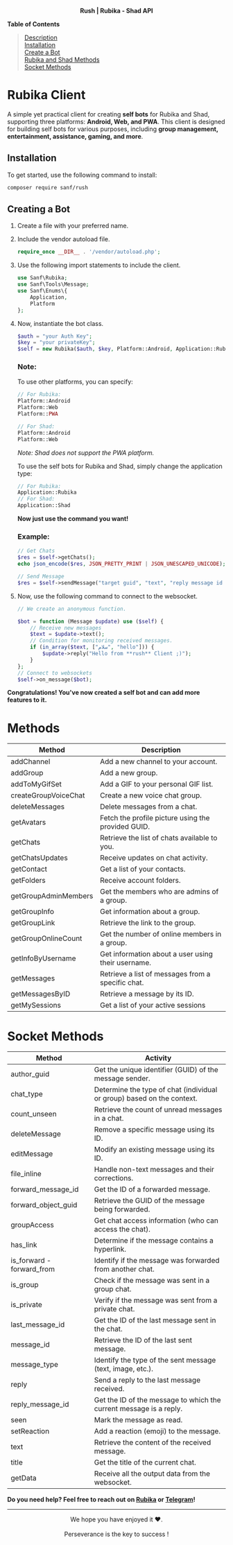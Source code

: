<p align="center"><b>Rush | Rubika - Shad API</b></p>

**Table of Contents**
>[Description](https://github.com/sanf-dev/mtest/blob/main/README.md#rubika-client)<br>
[Installation](https://github.com/sanf-dev/mtest/blob/main/README.md#installation)<br>
[Create a Bot](https://github.com/sanf-dev/mtest/blob/main/README.md#creating-a-bot)<br>
[Rubika and Shad Methods](https://github.com/sanf-dev/mtest/blob/main/README.md#methods)<br>
[Socket Methods](https://github.com/sanf-dev/mtest/blob/main/README.md#socket-methods)

# Rubika Client

A simple yet practical client for creating **self bots** for Rubika and Shad, supporting three platforms: **Android, Web, and PWA**. This client is designed for building self bots for various purposes, including **group management, entertainment, assistance, gaming, and more**.

## Installation

To get started, use the following command to install:

```bash
composer require sanf/rush
```

## Creating a Bot

1. Create a file with your preferred name.
2. Include the vendor autoload file.

   ```php
   require_once __DIR__ . '/vendor/autoload.php';
   ```

3. Use the following import statements to include the client.

   ```php
   use Sanf\Rubika;
   use Sanf\Tools\Message;
   use Sanf\Enums\{
       Application,
       Platform
   };
   ```

4. Now, instantiate the bot class.

   ```php
   $auth = "your Auth Key";
   $key = "your privateKey";
   $self = new Rubika($auth, $key, Platform::Android, Application::Rubika);
   ```

   ### Note:

   To use other platforms, you can specify:

   ```php
   // For Rubika:
   Platform::Android
   Platform::Web
   Platform::PWA

   // For Shad:
   Platform::Android
   Platform::Web
   ```

   _Note: Shad does not support the PWA platform._

   To use the self bots for Rubika and Shad, simply change the application type:

   ```php
   // For Rubika:
   Application::Rubika
   // For Shad:
   Application::Shad
   ```

   **Now just use the command you want!**

   ### Example:

   ```php
   // Get Chats
   $res = $self->getChats();
   echo json_encode($res, JSON_PRETTY_PRINT | JSON_UNESCAPED_UNICODE);

   // Send Message
   $res = $self->sendMessage("target guid", "text", "reply message id (optional, int|string)");
   ```

5. Now, use the following command to connect to the websocket.

   ```php
   // We create an anonymous function.

   $bot = function (Message $update) use ($self) {
       // Receive new messages
       $text = $update->text();
       // Condition for monitoring received messages.
       if (in_array($text, ["سلام", "hello"])) {
           $update->reply("Hello from **rush** Client ;)");
       }
   };
   // Connect to websockets
   $self->on_message($bot);
   ```

**Congratulations! You've now created a self bot and can add more features to it.**

# Methods

| Method               | Description                                        |
| -------------------- | -------------------------------------------------- |
| addChannel           | Add a new channel to your account.                 |
| addGroup             | Add a new group.                                   |
| addToMyGifSet        | Add a GIF to your personal GIF list.               |
| createGroupVoiceChat | Create a new voice chat group.                     |
| deleteMessages       | Delete messages from a chat.                       |
| getAvatars           | Fetch the profile picture using the provided GUID. |
| getChats             | Retrieve the list of chats available to you.       |
| getChatsUpdates      | Receive updates on chat activity.                  |
| getContact           | Get a list of your contacts.                       |
| getFolders           | Receive account folders.                           |
| getGroupAdminMembers | Get the members who are admins of a group.         |
| getGroupInfo         | Get information about a group.                     |
| getGroupLink         | Retrieve the link to the group.                    |
| getGroupOnlineCount  | Get the number of online members in a group.       |
| getInfoByUsername    | Get information about a user using their username. |
| getMessages          | Retrieve a list of messages from a specific chat.  |
| getMessagesByID      | Retrieve a message by its ID.                      |
| getMySessions        | Get a list of your active sessions                 |

# Socket Methods

| Method                    | Activity                                                               |
| ------------------------- | ---------------------------------------------------------------------- |
| author_guid               | Get the unique identifier (GUID) of the message sender.                |
| chat_type                 | Determine the type of chat (individual or group) based on the context. |
| count_unseen              | Retrieve the count of unread messages in a chat.                       |
| deleteMessage             | Remove a specific message using its ID.                                |
| editMessage               | Modify an existing message using its ID.                               |
| file_inline               | Handle non-text messages and their corrections.                        |
| forward_message_id        | Get the ID of a forwarded message.                                     |
| forward_object_guid       | Retrieve the GUID of the message being forwarded.                      |
| groupAccess               | Get chat access information (who can access the chat).                 |
| has_link                  | Determine if the message contains a hyperlink.                         |
| is_forward - forward_from | Identify if the message was forwarded from another chat.               |
| is_group                  | Check if the message was sent in a group chat.                         |
| is_private                | Verify if the message was sent from a private chat.                    |
| last_message_id           | Get the ID of the last message sent in the chat.                       |
| message_id                | Retrieve the ID of the last sent message.                              |
| message_type              | Identify the type of the sent message (text, image, etc.).             |
| reply                     | Send a reply to the last message received.                             |
| reply_message_id          | Get the ID of the message to which the current message is a reply.     |
| seen                      | Mark the message as read.                                              |
| setReaction               | Add a reaction (emoji) to the message.                                 |
| text                      | Retrieve the content of the received message.                          |
| title                     | Get the title of the current chat.                                     |
| getData                   | Receive all the output data from the websocket.                        |

**Do you need help? Feel free to reach out on [Rubika](https://rubika.ir/coder95) or [Telegram](https://t.me/coder95)!**

<hr>
<p align="center">
    We hope you have enjoyed it ❤️.
    <br><br>
    Perseverance is the key to success !
</p>
